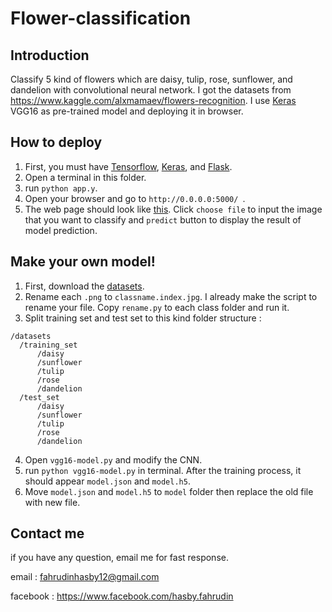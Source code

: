 # Flower-classification


## Introduction
Classify 5 kind of flowers which are daisy, tulip, rose, sunflower, and dandelion with convolutional neural network. I got the datasets from https://www.kaggle.com/alxmamaev/flowers-recognition.
I use [Keras](https://keras.io/) VGG16 as pre-trained model and deploying it in browser.

## How to deploy
1. First, you must have [Tensorflow](https://www.tensorflow.org/), [Keras](https://keras.io/), and [Flask](http://flask.pocoo.org/).
2. Open a terminal in this folder.
3. run ```python app.y```.
4. Open your browser and go to ```http://0.0.0.0:5000/ ```.
5. The web page should look like [this](https://ibb.co/hBLSpK). Click ```choose file``` to input the image that you want to classify and ```predict``` button to display the result of model prediction.

## Make your own model!
1. First, download the [datasets](https://www.kaggle.com/alxmamaev/flowers-recognition).
2. Rename each ```.png``` to ```classname.index.jpg```. I already make the script to rename your file. Copy ```rename.py``` to each class folder and run it.
3. Split training set and test set to this kind folder structure :
```
/datasets
  /training_set
      /daisy
      /sunflower
      /tulip
      /rose
      /dandelion
  /test_set
      /daisy
      /sunflower
      /tulip
      /rose
      /dandelion
```
4. Open ```vgg16-model.py``` and modify the CNN.
5. run ```python vgg16-model.py``` in terminal. After the training process, it should appear ```model.json``` and ```model.h5```.
6. Move ```model.json``` and ```model.h5``` to ```model``` folder then replace the old file with new file.

## Contact me

if you have any question, email me for fast response.

email : fahrudinhasby12@gmail.com

facebook : https://www.facebook.com/hasby.fahrudin

